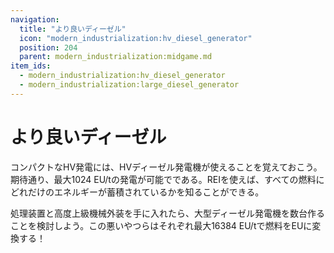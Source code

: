 ```yaml
---
navigation:
  title: "より良いディーゼル"
  icon: "modern_industrialization:hv_diesel_generator"
  position: 204
  parent: modern_industrialization:midgame.md
item_ids:
  - modern_industrialization:hv_diesel_generator
  - modern_industrialization:large_diesel_generator
---
```


# より良いディーゼル

コンパクトなHV発電には、HVディーゼル発電機が使えることを覚えておこう。期待通り、最大1024 EU/tの発電が可能でである。REIを使えば、すべての燃料にどれだけのエネルギーが蓄積されているかを知ることができる。

<Recipe id="modern_industrialization:electric_age/machine/hv_diesel_generator_asbl" />

処理装置と高度上級機械外装を手に入れたら、大型ディーゼル発電機を数台作ることを検討しよう。この悪いやつらはそれぞれ最大16384 EU/tで燃料をEUに変換する！

<Recipe id="modern_industrialization:electric_age/machine/large_diesel_generator_asbl" />

